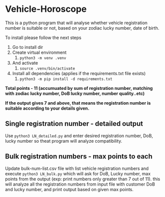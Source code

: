 # Vehicle-Horoscope
This is a python program that will analyse whether vehicle registration number is suitable or not, based on your zodiac lucky number, date of birth.

To install please follow the next steps

1. Go to install dir
2. Create virtual environment
   1. `python3 -m venv .venv`
3. And activate
   1. `source .venv/bin/activate`
4. Install all dependencies (applies if the requirements.txt file exists)
   1. `python3 -m pip install -d requirements.txt`

**Total points - 11 (accumuated by sum of registration number, matching with zodiac lucky number, DoB lucky number, number quality..etc)**

**If the output gives 7 and above, that means the registration number is suitable according to your details given.**

## Single registration number - detailed output

Use `python3 LN_detailed.py` and enter desired registration number, DoB, lucky number so theat program will analyze compatibility.

## Bulk registration numbers - max points to each

Update bulk-num-list.csv file with list vehicle registration numbers and execute `python3 LN_bulk.py` which will ask for DoB, Lucky number, max points from the output (exp: print numbers only greater than 7 out of 11). this will analyze all the registration numbers from input file with customer DoB and lucky number, and print output based on given max points.
